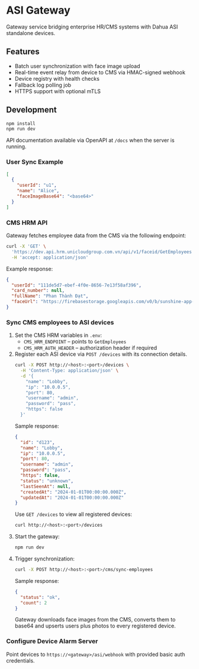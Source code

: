 # ASI Gateway

Gateway service bridging enterprise HR/CMS systems with Dahua ASI standalone devices.

## Features

- Batch user synchronization with face image upload
- Real-time event relay from device to CMS via HMAC-signed webhook
- Device registry with health checks
- Fallback log polling job
- HTTPS support with optional mTLS

## Development

```bash
npm install
npm run dev
```

API documentation available via OpenAPI at `/docs` when the server is running.

### User Sync Example

```json
[
  {
    "userId": "u1",
    "name": "Alice",
    "faceImageBase64": "<base64>"
  }
]
```

### CMS HRM API

Gateway fetches employee data from the CMS via the following endpoint:

```bash
curl -X 'GET' \
  'https://dev.api.hrm.unicloudgroup.com.vn/api/v1/faceid/GetEmployees' \
  -H 'accept: application/json'
```

Example response:

```json
{
  "userId": "111de5d7-ebef-4f0e-8656-7e13f58af396",
  "card_number": null,
  "fullName": "Phan Thành Đạt",
  "faceUrl": "https://firebasestorage.googleapis.com/v0/b/sunshine-app-production.appspot.com/o/users%2F111de5d7-ebef-4f0e-8656-7e13f58af396%2F914622c0-d35f-11ed-b40f-7bdc76a0edf5?alt=media&token=1e44183e-491b-45cc-9167-a47adce68181"
}
```

### Sync CMS employees to ASI devices

1. Set the CMS HRM variables in `.env`:
   - `CMS_HRM_ENDPOINT` – points to `GetEmployees`
   - `CMS_HRM_AUTH_HEADER` – authorization header if required
2. Register each ASI device via `POST /devices` with its connection details.
   ```bash
   curl -X POST http://<host>:<port>/devices \
     -H 'Content-Type: application/json' \
     -d '{
       "name": "Lobby",
       "ip": "10.0.0.5",
       "port": 80,
       "username": "admin",
       "password": "pass",
       "https": false
     }'
   ```
   Sample response:
   ```json
   {
     "id": "d123",
     "name": "Lobby",
     "ip": "10.0.0.5",
     "port": 80,
     "username": "admin",
     "password": "pass",
     "https": false,
     "status": "unknown",
     "lastSeenAt": null,
     "createdAt": "2024-01-01T00:00:00.000Z",
     "updatedAt": "2024-01-01T00:00:00.000Z"
   }
   ```
   Use `GET /devices` to view all registered devices:
   ```bash
   curl http://<host>:<port>/devices
   ```
3. Start the gateway:
   ```bash
   npm run dev
   ```
4. Trigger synchronization:
   ```bash
   curl -X POST http://<host>:<port>/cms/sync-employees
   ```
   Sample response:
   ```json
   {
     "status": "ok",
     "count": 2
   }
   ```
   Gateway downloads face images from the CMS, converts them to base64 and
   upserts users plus photos to every registered device.

### Configure Device Alarm Server

Point devices to `https://<gateway>/asi/webhook` with provided basic auth credentials.
